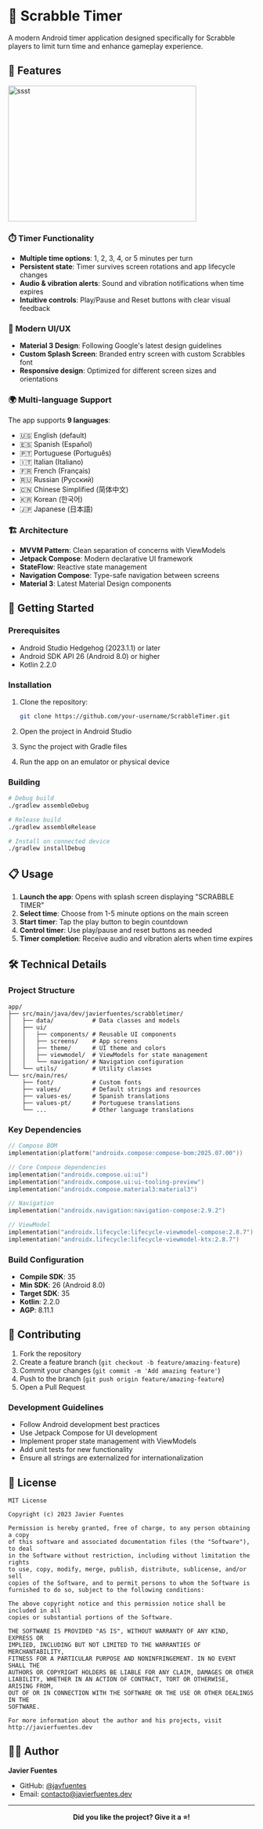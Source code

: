 # 🎲 Scrabble Timer

A modern Android timer application designed specifically for Scrabble players to limit turn time and enhance gameplay experience.

## 📱 Features

<img width="384" height="277" alt="ssst" src="https://github.com/user-attachments/assets/eca9b6a2-7bfc-4e7d-a54d-bb2fd6bbe6ba" />


### ⏱️ Timer Functionality
- **Multiple time options**: 1, 2, 3, 4, or 5 minutes per turn
- **Persistent state**: Timer survives screen rotations and app lifecycle changes
- **Audio & vibration alerts**: Sound and vibration notifications when time expires
- **Intuitive controls**: Play/Pause and Reset buttons with clear visual feedback

### 🎨 Modern UI/UX
- **Material 3 Design**: Following Google's latest design guidelines
- **Custom Splash Screen**: Branded entry screen with custom Scrabbles font
- **Responsive design**: Optimized for different screen sizes and orientations

### 🌍 Multi-language Support
The app supports **9 languages**:
- 🇺🇸 English (default)
- 🇪🇸 Spanish (Español)
- 🇵🇹 Portuguese (Português)
- 🇮🇹 Italian (Italiano)
- 🇫🇷 French (Français)
- 🇷🇺 Russian (Русский)
- 🇨🇳 Chinese Simplified (简体中文)
- 🇰🇷 Korean (한국어)
- 🇯🇵 Japanese (日本語)

### 🏗️ Architecture
- **MVVM Pattern**: Clean separation of concerns with ViewModels
- **Jetpack Compose**: Modern declarative UI framework
- **StateFlow**: Reactive state management
- **Navigation Compose**: Type-safe navigation between screens
- **Material 3**: Latest Material Design components

## 🚀 Getting Started

### Prerequisites
- Android Studio Hedgehog (2023.1.1) or later
- Android SDK API 26 (Android 8.0) or higher
- Kotlin 2.2.0

### Installation
1. Clone the repository:
   ```bash
   git clone https://github.com/your-username/ScrabbleTimer.git
   ```

2. Open the project in Android Studio

3. Sync the project with Gradle files

4. Run the app on an emulator or physical device

### Building
```bash
# Debug build
./gradlew assembleDebug

# Release build
./gradlew assembleRelease

# Install on connected device
./gradlew installDebug
```

## 📋 Usage

1. **Launch the app**: Opens with splash screen displaying "SCRABBLE TIMER"
2. **Select time**: Choose from 1-5 minute options on the main screen
3. **Start timer**: Tap the play button to begin countdown
4. **Control timer**: Use play/pause and reset buttons as needed
5. **Timer completion**: Receive audio and vibration alerts when time expires

## 🛠️ Technical Details

### Project Structure
```
app/
├── src/main/java/dev/javierfuentes/scrabbletimer/
│   ├── data/           # Data classes and models
│   ├── ui/
│   │   ├── components/ # Reusable UI components
│   │   ├── screens/    # App screens
│   │   ├── theme/      # UI theme and colors
│   │   ├── viewmodel/  # ViewModels for state management
│   │   └── navigation/ # Navigation configuration
│   └── utils/          # Utility classes
└── src/main/res/
    ├── font/           # Custom fonts
    ├── values/         # Default strings and resources
    ├── values-es/      # Spanish translations
    ├── values-pt/      # Portuguese translations
    └── ...             # Other language translations
```

### Key Dependencies
```kotlin
// Compose BOM
implementation(platform("androidx.compose:compose-bom:2025.07.00"))

// Core Compose dependencies
implementation("androidx.compose.ui:ui")
implementation("androidx.compose.ui:ui-tooling-preview")
implementation("androidx.compose.material3:material3")

// Navigation
implementation("androidx.navigation:navigation-compose:2.9.2")

// ViewModel
implementation("androidx.lifecycle:lifecycle-viewmodel-compose:2.8.7")
implementation("androidx.lifecycle:lifecycle-viewmodel-ktx:2.8.7")
```

### Build Configuration
- **Compile SDK**: 35
- **Min SDK**: 26 (Android 8.0)
- **Target SDK**: 35
- **Kotlin**: 2.2.0
- **AGP**: 8.11.1

## 🤝 Contributing

1. Fork the repository
2. Create a feature branch (`git checkout -b feature/amazing-feature`)
3. Commit your changes (`git commit -m 'Add amazing feature'`)
4. Push to the branch (`git push origin feature/amazing-feature`)
5. Open a Pull Request

### Development Guidelines
- Follow Android development best practices
- Use Jetpack Compose for UI development
- Implement proper state management with ViewModels
- Add unit tests for new functionality
- Ensure all strings are externalized for internationalization

## 📄 License

```
MIT License

Copyright (c) 2023 Javier Fuentes

Permission is hereby granted, free of charge, to any person obtaining a copy
of this software and associated documentation files (the "Software"), to deal
in the Software without restriction, including without limitation the rights
to use, copy, modify, merge, publish, distribute, sublicense, and/or sell
copies of the Software, and to permit persons to whom the Software is
furnished to do so, subject to the following conditions:

The above copyright notice and this permission notice shall be included in all
copies or substantial portions of the Software.

THE SOFTWARE IS PROVIDED "AS IS", WITHOUT WARRANTY OF ANY KIND, EXPRESS OR
IMPLIED, INCLUDING BUT NOT LIMITED TO THE WARRANTIES OF MERCHANTABILITY,
FITNESS FOR A PARTICULAR PURPOSE AND NONINFRINGEMENT. IN NO EVENT SHALL THE
AUTHORS OR COPYRIGHT HOLDERS BE LIABLE FOR ANY CLAIM, DAMAGES OR OTHER
LIABILITY, WHETHER IN AN ACTION OF CONTRACT, TORT OR OTHERWISE, ARISING FROM,
OUT OF OR IN CONNECTION WITH THE SOFTWARE OR THE USE OR OTHER DEALINGS IN THE
SOFTWARE.

For more information about the author and his projects, visit http://javierfuentes.dev
```


## 👨‍💻 Author

**Javier Fuentes**
- GitHub: [@javfuentes](https://github.com/javfuentes)
- Email: contacto@javierfuentes.dev

---

<div align="center">

**Did you like the project? Give it a ⭐!**

<a href='https://ko-fi.com/I2I2OPHE0' target='_blank'>

</a>

</div>